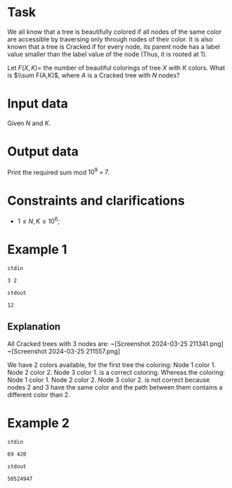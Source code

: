 # Task

We all know that a tree is beautifully colored if all nodes of the same color are accessible by traversing only through nodes of their color.
It is also known that a tree is Cracked if for every node, its parent node has a label value smaller than the label value of the node (Thus, it is rooted at $1$).

Let $F(X,K)=$ the number of beautiful colorings of tree $X$ with $K$ colors.
What is $\\sum F(A,K)$, where $A$ is a Cracked tree with $N$ nodes?

# Input data

Given $N$ and $K$.

# Output data

Print the required sum mod $10^9+7$.

# Constraints and clarifications

* $1 \leq N,K \leq 10^6$;

# Example 1

`stdin`
```
3 2
```

`stdout`
```
12
```

## Explanation

All Cracked trees with $3$ nodes are:
~[Screenshot 2024-03-25 211341.png]
~[Screenshot 2024-03-25 211557.png]

We have $2$ colors available, for the first tree the coloring:
Node $1$ color $1$.
Node $2$ color $2$.
Node $3$ color $1$.
is a correct coloring. Whereas the coloring:
Node $1$ color $1$.
Node $2$ color $2$.
Node $3$ color $2$.
is not correct because nodes $2$ and $3$ have the same color and the path between them contains a different color than $2$.

# Example 2

`stdin`
```
69 420
```

`stdout`
```
50524947
